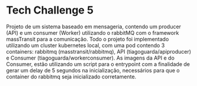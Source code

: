 # Tech Challenge 5
Projeto de um sistema baseado em mensageria, contendo um producer (API) e um consumer (Worker) utilizando o rabbitMQ com o framework massTransit para a comunicação. Todo o projeto foi implementado utilizando um cluster kubernetes local, com uma pod contendo 3 containers: rabbitmq (masstransit/rabbitmq), API (tiagoguarda/apiproducer) e Consumer (tiagoguarda/workerconsumer). As imagens da API e do Consumer, estão utilizando um script para o entrypoint com a finalidade de gerar um delay de 5 segundos na inicialização, necessários para que o container do rabbitmq seja inicializado corretamente. 
